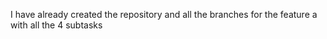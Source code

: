I have already created the repository and all the branches for the feature a with all the 4 subtasks